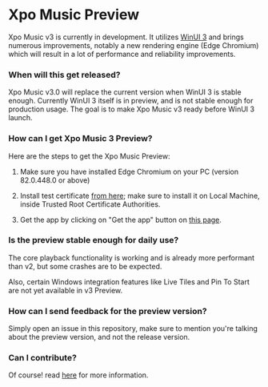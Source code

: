 # Xpo Music Preview

Xpo Music v3 is currently in development. It utilizes [WinUI 3](https://docs.microsoft.com/en-us/windows/apps/winui/winui3/) and brings numerous improvements, notably a new rendering engine (Edge Chromium) which will result in a lot of performance and reliability improvements.


### When will this get released?

Xpo Music v3.0 will replace the current version when WinUI 3 is stable enough. Currently WinUI 3 itself is in preview, and is not stable enough for production usage. The goal is to make Xpo Music v3 ready before WinUI 3 launch.

### How can I get Xpo Music 3 Preview?

Here are the steps to get the Xpo Music Preview:

1. Make sure you have installed Edge Chromium on your PC (version 82.0.448.0 or above)

2. Install test certificate [from here](https://xpomusic.com/vNext/get/XpoMusic_3.0.1.0_Debug_Test/XpoMusic_3.0.1.0_x86_Debug.cer); make sure to install it on Local Machine, inside Trusted Root Certificate Authorities.

3. Get the app by clicking on "Get the app" button on [this page](https://xpomusic.com/vNext/get/).

### Is the preview stable enough for daily use?

The core playback functionality is working and is already more performant than v2, but some crashes are to be expected.

Also, certain Windows integration features like Live Tiles and Pin To Start are not yet available in v3 Preview.

### How can I send feedback for the preview version?

Simply open an issue in this repository, make sure to mention you're talking about the preview version, and not the release version.

### Can I contribute?

Of course! read [here](https://github.com/MahdiGhiasi/XpoMusic#contributing) for more information.
